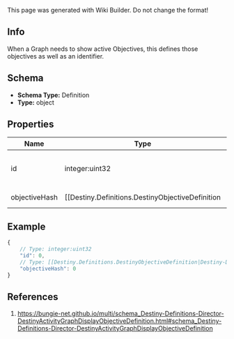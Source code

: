 <span class="wiki-builder">This page was generated with Wiki Builder. Do not change the format!</span>

## Info
When a Graph needs to show active Objectives, this defines those objectives as well as an identifier.

## Schema
* **Schema Type:** Definition
* **Type:** object

## Properties
Name | Type | Description
---- | ---- | -----------
id | integer:uint32 | $NOTE $amola 2017-01-19 This field is apparently something that CUI uses to manually wire up objectives to display info. I am unsure how it works.
objectiveHash | [[Destiny.Definitions.DestinyObjectiveDefinition|Destiny-Definitions-DestinyObjectiveDefinition]]:integer:uint32 | The objective being shown on the map.

## Example
```javascript
{
    // Type: integer:uint32
    "id": 0,
    // Type: [[Destiny.Definitions.DestinyObjectiveDefinition|Destiny-Definitions-DestinyObjectiveDefinition]]:integer:uint32
    "objectiveHash": 0
}

```

## References
1. https://bungie-net.github.io/multi/schema_Destiny-Definitions-Director-DestinyActivityGraphDisplayObjectiveDefinition.html#schema_Destiny-Definitions-Director-DestinyActivityGraphDisplayObjectiveDefinition
